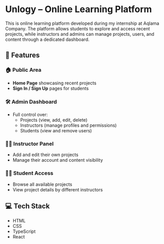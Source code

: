 # Unlogy – Online Learning Platform 

This is online learning platform developed during my internship at Aqlama Company. The platform allows students to explore and access recent projects, while instructors and admins can manage projects, users, and content through a dedicated dashboard.

## 📌 Features

### 🏠 Public Area
- **Home Page** showcasing recent projects
- **Sign In / Sign Up** pages for students

### 🛠️ Admin Dashboard
- Full control over:
  - Projects (view, add, edit, delete)
  - Instructors (manage profiles and permissions)
  - Students (view and remove users)

### 👨‍🏫 Instructor Panel
- Add and edit their own projects
- Manage their account and content visibility

### 👨‍🎓 Student Access
- Browse all available projects
- View project details by different instructors

## 💻 Tech Stack
- HTML
- CSS
- TypeScript
- React
